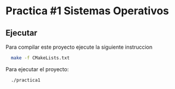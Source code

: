 
# Practica #1 Sistemas Operativos





## Ejecutar

Para compilar este proyecto ejecute la siguiente instruccion

```bash
  make -f CMakeLists.txt
```

Para ejecutar el proyecto:

```bash
  ./practica1
```

